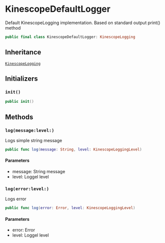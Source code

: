 # KinescopeDefaultLogger

Default KinescopeLogging implementation. Based on standard output print() method

``` swift
public final class KinescopeDefaultLogger: KinescopeLogging 
```

## Inheritance

[`KinescopeLogging`](/KinescopeLogging)

## Initializers

### `init()`

``` swift
public init() 
```

## Methods

### `log(message:level:)`

Logs simple string message

``` swift
public func log(message: String, level: KinescopeLoggingLevel) 
```

#### Parameters

  - message: String message
  - level: Loggel level

### `log(error:level:)`

Logs error

``` swift
public func log(error: Error, level: KinescopeLoggingLevel) 
```

#### Parameters

  - error: Error
  - level: Loggel level
